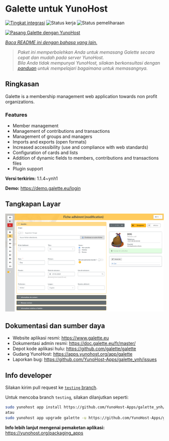 <!--
N.B.: README ini dibuat secara otomatis oleh <https://github.com/YunoHost/apps/tree/master/tools/readme_generator>
Ini TIDAK boleh diedit dengan tangan.
-->

# Galette untuk YunoHost

[![Tingkat integrasi](https://dash.yunohost.org/integration/galette.svg)](https://ci-apps.yunohost.org/ci/apps/galette/) ![Status kerja](https://ci-apps.yunohost.org/ci/badges/galette.status.svg) ![Status pemeliharaan](https://ci-apps.yunohost.org/ci/badges/galette.maintain.svg)

[![Pasang Galette dengan YunoHost](https://install-app.yunohost.org/install-with-yunohost.svg)](https://install-app.yunohost.org/?app=galette)

*[Baca README ini dengan bahasa yang lain.](./ALL_README.md)*

> *Paket ini memperbolehkan Anda untuk memasang Galette secara cepat dan mudah pada server YunoHost.*  
> *Bila Anda tidak mempunyai YunoHost, silakan berkonsultasi dengan [panduan](https://yunohost.org/install) untuk mempelajari bagaimana untuk memasangnya.*

## Ringkasan

Galette is a membership management web application towards non profit organizations.

### Features

- Member management
- Management of contributions and transactions
- Management of groups and managers
- Imports and exports (open formats)
- Increased accessibility (use and compliance with web standards)
- Configuration of cards and lists
- Addition of dynamic fields to members, contributions and transactions files
- Plugin support


**Versi terkirim:** 1.1.4~ynh1

**Demo:** <https://demo.galette.eu/login>

## Tangkapan Layar

![Tangkapan Layar pada Galette](./doc/screenshots/edit_member.png)

## Dokumentasi dan sumber daya

- Website aplikasi resmi: <https://www.galette.eu>
- Dokumentasi admin resmi: <https://doc.galette.eu/fr/master/>
- Depot kode aplikasi hulu: <https://github.com/galette/galette>
- Gudang YunoHost: <https://apps.yunohost.org/app/galette>
- Laporkan bug: <https://github.com/YunoHost-Apps/galette_ynh/issues>

## Info developer

Silakan kirim pull request ke [`testing` branch](https://github.com/YunoHost-Apps/galette_ynh/tree/testing).

Untuk mencoba branch `testing`, silakan dilanjutkan seperti:

```bash
sudo yunohost app install https://github.com/YunoHost-Apps/galette_ynh/tree/testing --debug
atau
sudo yunohost app upgrade galette -u https://github.com/YunoHost-Apps/galette_ynh/tree/testing --debug
```

**Info lebih lanjut mengenai pemaketan aplikasi:** <https://yunohost.org/packaging_apps>
